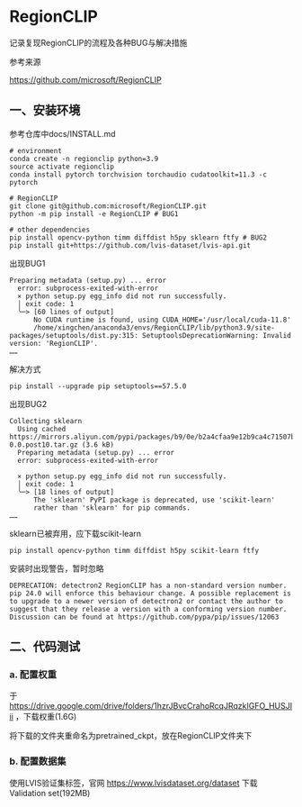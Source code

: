 # RegionCLIP
记录复现RegionCLIP的流程及各种BUG与解决措施

参考来源

https://github.com/microsoft/RegionCLIP

## 一、安装环境
参考仓库中docs/INSTALL.md
```
# environment
conda create -n regionclip python=3.9
source activate regionclip
conda install pytorch torchvision torchaudio cudatoolkit=11.3 -c pytorch

# RegionCLIP
git clone git@github.com:microsoft/RegionCLIP.git
python -m pip install -e RegionCLIP # BUG1

# other dependencies
pip install opencv-python timm diffdist h5py sklearn ftfy # BUG2
pip install git+https://github.com/lvis-dataset/lvis-api.git
```
出现BUG1
```
Preparing metadata (setup.py) ... error
  error: subprocess-exited-with-error
  × python setup.py egg_info did not run successfully.
  │ exit code: 1
  ╰─> [60 lines of output]
      No CUDA runtime is found, using CUDA_HOME='/usr/local/cuda-11.8'
      /home/xingchen/anaconda3/envs/RegionCLIP/lib/python3.9/site-packages/setuptools/dist.py:315: SetuptoolsDeprecationWarning: Invalid version: 'RegionCLIP'.
……
```
解决方式
```
pip install --upgrade pip setuptools==57.5.0
```
出现BUG2
```
Collecting sklearn
  Using cached https://mirrors.aliyun.com/pypi/packages/b9/0e/b2a4cfaa9e12b9ca4c71507bc26d2c99d75de172c0088c9835a98cf146ff/sklearn-0.0.post10.tar.gz (3.6 kB)
  Preparing metadata (setup.py) ... error
  error: subprocess-exited-with-error

  × python setup.py egg_info did not run successfully.
  │ exit code: 1
  ╰─> [18 lines of output]
      The 'sklearn' PyPI package is deprecated, use 'scikit-learn'
      rather than 'sklearn' for pip commands.
……
```
sklearn已被弃用，应下载scikit-learn
```
pip install opencv-python timm diffdist h5py scikit-learn ftfy 
```
安装时出现警告，暂时忽略
```
DEPRECATION: detectron2 RegionCLIP has a non-standard version number. pip 24.0 will enforce this behaviour change. A possible replacement is to upgrade to a newer version of detectron2 or contact the author to suggest that they release a version with a conforming version number. Discussion can be found at https://github.com/pypa/pip/issues/12063
```

## 二、代码测试
### a. 配置权重
于 https://drive.google.com/drive/folders/1hzrJBvcCrahoRcqJRqzkIGFO_HUSJIii ，下载权重(1.6G)

将下载的文件夹重命名为pretrained_ckpt，放在RegionCLIP文件夹下
### b. 配置数据集
使用LVIS验证集标签，官网 https://www.lvisdataset.org/dataset 下载Validation set(192MB)

```

```
